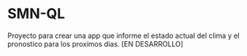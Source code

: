 # SMN-QL

Proyecto para crear una app que informe el estado actual del clima y el pronostico para los proximos dias.
[EN DESARROLLO]

